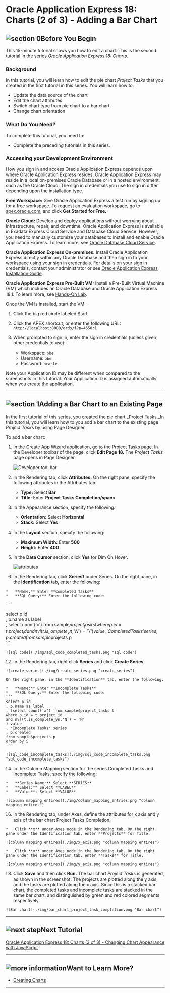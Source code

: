 # Oracle Application Express 18: Charts (2 of 3) - Adding a Bar Chart
## ![section 0](./img/32_begin.png)Before You Begin

This 15-minute tutorial shows you how to edit a chart. This is the second tutorial in the series _Oracle Application Express 18: Charts._

### Background

In this tutorial, you will learn how to edit the pie chart _Project Tasks_ that you created in the first tutorial in this series. You will learn how to:

*   Update the data source of the chart
*   Edit the chart attributes
*   Switch chart type from pie chart to a bar chart
*   Change chart orientation

### What Do You Need?

To complete this tutorial, you need to:

*   Complete the preceding tutorials in this series.

### Accessing your Development Environment

How you sign in and access Oracle Application Express depends upon where Oracle Application Express resides. Oracle Application Express may reside in a local on-premises Oracle Database or in a hosted environment, such as the Oracle Cloud. The sign in credentials you use to sign in differ depending upon the installation type.

**Free Workspace:** Give Oracle Application Express a test run by signing up for a free workspace. To request an evaluation workspace, go to [apex.oracle.com](https://apex.oracle.com/en/), and click **Get Started for Free.**

**Oracle Cloud:** Develop and deploy applications without worrying about infrastructure, repair, and downtime. Oracle Application Express is available in Exadata Express Cloud Service and Database Cloud Service. However, you need to manually customize your databases to install and enable Oracle Application Express. To learn more, see [Oracle Database Cloud Service](https://cloud.oracle.com/database).

**Oracle Application Express On-premises:** Install Oracle Application Express directly within any Oracle Database and then sign in to your workspace using your sign in credentials. For details on your sign in credentials, contact your administrator or see [Oracle Application Express Installation Guide](http://www.oracle.com/pls/topic/lookup?ctx=E89503-01&id=HTMIG363).

**Oracle Application Express Pre-Built VM:** Install a Pre-Built Virtual Machine (VM) which includes an Oracle Database and Oracle Application Express 18.1\. To learn more, see [Hands-On Lab](http://www.oracle.com/technetwork/developer-tools/apex/learnmore/apex-hols-2578401.html).  

Once the VM is installed, start the VM:

1. Click the big red circle labeled Start.

2. Click the APEX shortcut, or enter the following URL: `http://localhost:8080/ords/f?p=4550:1`

3. When prompted to sign in, enter the sign in credentials (unless given other credentials to use):

    *   Workspace: `obe`
    *   Username: `obe`
    *   Password: `oracle`

Note your Application ID may be different when compared to the screenshots in this tutorial. Your Application ID is assigned automatically when you create the application.


* * *

## ![section 1](./img/32_1.png)Adding a Bar Chart to an Existing Page

In the first tutorial of this series, you created the pie chart _Project Tasks._In this tutorial, you will learn how to you add a bar chart to the existing page _Project Tasks_ by using Page Designer.

To add a bar chart:

1.  In the Create App Wizard application, go to the Project Tasks page. In the Developer toolbar of the page, click **Edit Page 18.** The _Project Tasks_ page opens in Page Designer.  

    ![Developer tool bar](./img/dev_tool_in_app.png "Developer tool bar")

2.  In the Rendering tab, click **Attributes.** On the right pane, specify the following attributes in the Attributes tab:

    *   **Type:** Select **Bar**
    *   **Title:** Enter **Project Tasks Completion/span>**

4.  In the Appearance section, specify the following:

    *   **Orientation:** Select **Horizontal**
    *   **Stack:** Select **Yes**

6.  In the **Layout** section, specify the following:

    *   **Maximum Width:** Enter **500**
    *   **Height:** Enter **400**

8.  In the **Data Cursor** section, click **Yes** for Dim On Hover. 

    ![attributes](./img/attributes_project_tasks_completion.png "attributes")


10.  In the Rendering tab, click **Series1** under Series. On the right pane, in the **Identification** tab, enter the following:

    *   **Name:** Enter **Completed Tasks**
    *   **SQL Query:** Enter the following code:

    ```
select p.id  
, p.name as label  
, select count('x') from sample$project_tasks t  
where p.id = t.project_id  
and nvl(t.is_complete_yn,'N') = 'Y'   
) value  
, 'Completed Tasks' series  
, p.created  
from sample$projects p  
    ```

    ![sql code](./img/sql_code_completed_tasks.png "sql code")


12.  In the Rendering tab, right click **Series** and click **Create Series.**

    ![create_series](./img/create_series.png "create_series")

    On the right pane, in the **Identification** tab, enter the following:

    *   **Name:** Enter **Incomplete Tasks**
    *   **SQL Query:** Enter the following code:  
    ```
	select p.id  
    , p.name as label  
    , (select count('x') from sample$project_tasks t  
    where p.id = t.project_id  
    and nvl(t.is_complete_yn,'N') = 'N'  
    ) value  
    , 'Incomplete Tasks' series  
    , p.created  
    from sample$projects p  
    order by 5
	```

    ![sql_code_incomplete_tasks](./img/sql_code_incomplete_tasks.png "sql_code_incomplete_tasks")


14.  In the Column Mapping section for the series Completed Tasks and Incomplete Tasks, specify the following:

    *   **Series Name:** Select **SERIES**
    *   **Label:** Select **LABEL**
    *   **Value**: Select **VALUE**

    ![column mapping entires](./img/column_mapping_entries.png "column mapping entires")


16.  In the Rendering tab, under Axes, define the attributes for x axis and y axis of the bar chart Project Tasks Completion.

    *   Click **x** under Axes node in the Rendering tab. On the right pane under the Identification tab, enter **Projects** for Title.

    ![column mapping entires](./img/x_axis.png "column mapping entires")

    *   Click **y** under Axes node in the Rendering tab. On the right pane under the Identification tab, enter **Tasks** for Title.

    ![column mapping entires](./img/y_axis.png "column mapping entires")


18.  Click **Save** and then click **Run.** The bar chart _Project Tasks_ is generated, as shown in the screenshot. The projects are plotted along the y axis, and the tasks are plotted along the x axis. Since this is a stacked bar chart, the completed tasks and incomplete tasks are stacked in the same bar chart, and distinguished by green and red colored segments respectively. 

    ![Bar chart](./img/bar_chart_project_task_completion.png "Bar chart")

* * *

## ![next step](./img/32_next.png)Next Tutorial

[Oracle Application Express 18: Charts (3 of 3) - Changing Chart Appearance with JavaScript](?chart-custom-js)

* * *

## ![more information](./img/32_more.png)Want to Learn More?

*   [Creating Charts](http://www.oracle.com/pls/topic/lookup?ctx=E89503-01&id=HTMDB-GUID-50985225-4C89-489B-B019-E2D91E61428A)

* * *